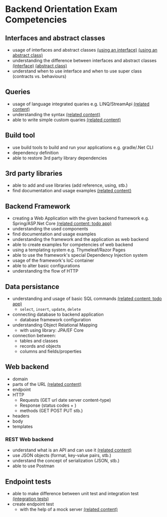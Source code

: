# Backend Orientation Exam Competencies

## Interfaces and abstract classes

- usage of interfaces and abstract classes [(using an interface)](https://github.com/greenfox-academy/bpo106/blob/master/week06/day02/workshop/excercise03/05-printable/05-printable/Todo.cs) [(using an abstract class)](https://github.com/greenfox-academy/bpo106/blob/master/week06/day02/workshop/excercise02/03-instruments/03-instruments/BassGuitar.cs)
- understanding the difference between interfaces and abstract classes [(interface)](https://github.com/greenfox-academy/bpo106/blob/master/week06/day02/workshop/excercise03/05-printable/05-printable/IPrintable.cs) [(abstract class)](https://github.com/greenfox-academy/bpo106/blob/master/week06/day02/workshop/excercise02/03-instruments/03-instruments/StringedInstrument.cs)
- understand when to use interface and when to use super class (contracts vs. behaviours)

## Queries

- usage of language integrated quaries e.g. LINQ/StreamApi [(related content)](https://github.com/greenfox-academy/bpo106/blob/master/week06/day03/workshop/excercise01/04/04/Program.cs)
- understanding the syntax [(related content)](https://github.com/greenfox-academy/bpo106/blob/master/week06/day03/workshop/excercise01/08/08/Program.cs)
- able to write simple custom quaries [(related content)](https://github.com/greenfox-academy/bpo106/blob/master/week06/day03/workshop/excercise01/09/09/Program.cs)

## Build tool

- use build tools to build and run your applications e.g. gradle/.Net CLI
- dependency definition
- able to restore 3rd party library dependencies

## 3rd party libraries

- able to add and use libraries (add reference, using, stb.)
- find documentation and usage examples [(related content)](https://github.com/greenfox-academy/bpo106/tree/master/week09/day02/workshop/excercise01/Frontend)

## Backend Framework

- creating a Web Application with the given backend framework e.g. Spring/ASP.Net Core [(related content: todo app)](https://github.com/greenfox-academy/bpo106/tree/master/week08/day02/workshop/TodoApp/TodoApp/TodoApp)
- understanding the used components
- find documentation and usage examples
- understanding the framework and the application as web backend
- able to create examples for competencies of web backend
- using a templating system e.g. Thymeleaf/Razor Pages
- able to use the framework's special Dependency Injection system
- usage of the framework's IoC container
- able to alter basic configurations
- understanding the flow of HTTP

## Data persistance

- understanding and usage of basic SQL commands [(related content: todo app)](https://github.com/greenfox-academy/bpo106/tree/master/week08/day02/workshop/TodoApp/TodoApp/TodoApp)
  - `select`, `insert`, `update`, `delete`
- connecting database to backend application
  - database framework configuration
- understanding Object Relational Mapping
  - with using library: JPA/EF Core
- connection between:
  - tables and classes
  - records and objects
  - columns and fields/properties

## Web backend

- domain
- parts of the URL [(related content)](https://doepud.co.uk/images/blogs/complex_url.png)
- endpoint
- HTTP
  - Requests (GET url date server content-type)
  - Response (status codes + <content>)
  - methods (GET POST PUT stb.)
- headers
- body
- templates

### REST Web backend

- understand what is an API and can use it [(related content)](https://github.com/bpo106/pallida-orientation-exam-retake/blob/master/webshop/Webshop/Webshop/Controllers/ShoppingController.cs)
- use JSON objects (format, key-value pairs, stb.)
- understand the concept of serialization (JSON, stb.)
- able to use Postman

## Endpoint tests

- able to make difference between unit test and integration test [(integration tests)](https://github.com/greenfox-academy/bpo106/blob/master/week09/day02/workshop/excercise01/Frontend/FrontendTest/FrontendTests.cs)
- create endpoint test
  - with the help of a mock server [(related content)](https://github.com/greenfox-academy/bpo106/blob/master/week09/day03/workshop/excercise01/Groot/Groot.IntegrationTests/GuardianTests.cs)
